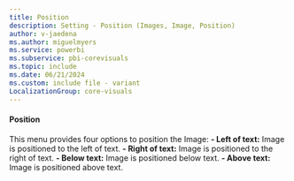 ```yaml
---
title: Position
description: Setting - Position (Images, Image, Position)
author: v-jaedena
ms.author: miguelmyers
ms.service: powerbi
ms.subservice: pbi-corevisuals
ms.topic: include
ms.date: 06/21/2024
ms.custom: include file - variant
LocalizationGroup: core-visuals
---
```

#### Position

This menu provides four options to position the Image:
**- Left of text:** Image is positioned to the left of text.
**- Right of text:** Image is positioned to the right of text.
**- Below text:** Image is positioned below text.
**- Above text:** Image is positioned above text.
